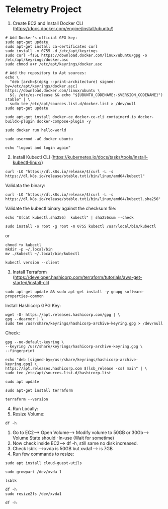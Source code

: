 # Telemetry Project


1. Create EC2 and Install Docker CLI (https://docs.docker.com/engine/install/ubuntu/)
```
# Add Docker's official GPG key:
sudo apt-get update
sudo apt-get install ca-certificates curl
sudo install -m 0755 -d /etc/apt/keyrings
sudo curl -fsSL https://download.docker.com/linux/ubuntu/gpg -o /etc/apt/keyrings/docker.asc
sudo chmod a+r /etc/apt/keyrings/docker.asc

# Add the repository to Apt sources:
echo \
  "deb [arch=$(dpkg --print-architecture) signed-by=/etc/apt/keyrings/docker.asc] https://download.docker.com/linux/ubuntu \
  $(. /etc/os-release && echo "${UBUNTU_CODENAME:-$VERSION_CODENAME}") stable" | \
  sudo tee /etc/apt/sources.list.d/docker.list > /dev/null
sudo apt-get update
```
```
sudo apt-get install docker-ce docker-ce-cli containerd.io docker-buildx-plugin docker-compose-plugin -y

sudo docker run hello-world

sudo usermod -aG docker ubuntu

echo "logout and login again"
```


2. Install Kubectl CLI (https://kubernetes.io/docs/tasks/tools/install-kubectl-linux/)
```
curl -LO "https://dl.k8s.io/release/$(curl -L -s https://dl.k8s.io/release/stable.txt)/bin/linux/amd64/kubectl"
```
Validata the binary:
```
curl -LO "https://dl.k8s.io/release/$(curl -L -s https://dl.k8s.io/release/stable.txt)/bin/linux/amd64/kubectl.sha256"
```
Validate the kubectl binary against the checksum file:
```
echo "$(cat kubectl.sha256)  kubectl" | sha256sum --check
```

```
sudo install -o root -g root -m 0755 kubectl /usr/local/bin/kubectl
```

or
```
chmod +x kubectl
mkdir -p ~/.local/bin
mv ./kubectl ~/.local/bin/kubectl

kubectl version --client
```

3. Install Terraform (https://developer.hashicorp.com/terraform/tutorials/aws-get-started/install-cli)
```
sudo apt-get update && sudo apt-get install -y gnupg software-properties-common
```

Install Hashicorp GPG Key:
```
wget -O- https://apt.releases.hashicorp.com/gpg | \
gpg --dearmor | \
sudo tee /usr/share/keyrings/hashicorp-archive-keyring.gpg > /dev/null
```
Check:
```
gpg --no-default-keyring \
--keyring /usr/share/keyrings/hashicorp-archive-keyring.gpg \
--fingerprint
```
```
echo "deb [signed-by=/usr/share/keyrings/hashicorp-archive-keyring.gpg] \
https://apt.releases.hashicorp.com $(lsb_release -cs) main" | \
sudo tee /etc/apt/sources.list.d/hashicorp.list
```
```
sudo apt update

sudo apt-get install terraform

terraform --version
```

4. Run Locally:
5. Resize Volume:
```
df -h
```
1. Go to EC2--> Open Volume--> Modify volume to 50GB or 30Gb--> Volume State should -In-use (Wait for sometime)
2. Now check inside EC2--> df -h, still same no disk increased.
3. Check lsblk -->xvda is 50GB but xvda1--> is 7GB
4. Run few commands to resize:
```
sudo apt install cloud-guest-utils

sudo growpart /dev/xvda 1

lsblk

df -h
sudo resize2fs /dev/xvda1

df -h 

```



